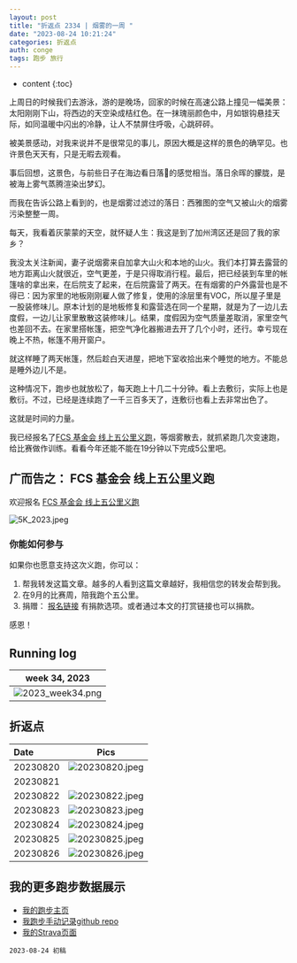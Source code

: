 ```yaml
---
layout: post
title: "折返点 2334 | 烟雾的一周 "
date: "2023-08-24 10:21:24"
categories: 折返点
auth: conge
tags: 跑步 旅行
---
```

* content
{:toc}

上周日的时候我们去游泳，游的是晚场，回家的时候在高速公路上撞见一幅美景：太阳刚刚下山，将西边的天空染成桔红色。在一抹瑰丽颜色中，月如银钩悬挂天际，如同温暖中闪出的冷静，让人不禁屏住呼吸，心跳砰砰。

被美景感动，对我来说并不是很常见的事儿，原因大概是这样的景色的确罕见。也许景色天天有，只是无暇去观看。





事后回想，这景色，与前些日子在海边看日落🌄的感觉相当。落日余晖的朦胧，是被海上雾气蒸腾渲染出梦幻。

而我在告诉公路上看到的，也是烟雾过滤过的落日：西雅图的空气又被山火的烟雾污染整整一周。

每天，我看着灰蒙蒙的天空，就怀疑人生：我这是到了加州湾区还是回了我的家乡？

我没太关注新闻，妻子说烟雾来自加拿大山火和本地的山火。我们本打算去露营的地方距离山火就很近，空气更差，于是只得取消行程。最后，把已经装到车里的帐篷啥的拿出来，在后院支了起来，在后院露营了两天。在有烟雾的户外露营也是不得已：因为家里的地板刚刚雇人做了修复，使用的涂层里有VOC，所以屋子里是一股装修味儿。原本计划的是地板修复和露营选在同一个星期，就是为了一边儿去度假，一边儿让家里散散这装修味儿。结果，度假因为空气质量差取消，家里空气也差回不去。在家里搭帐篷，把空气净化器搬进去开了几个小时，还行。幸亏现在晚上不热，帐篷不用开窗户。

就这样睡了两天帐篷，然后趁白天进屋，把地下室收拾出来个睡觉的地方。不能总是睡外边儿不是。

这种情况下，跑步也就放松了，每天跑上十几二十分钟。看上去敷衍，实际上也是敷衍。不过，已经是连续跑了一千三百多天了，连敷衍也看上去非常出色了。

这就是时间的力量。

我已经报名了[FCS 基金会 线上五公里义跑](https://livingwithfcs.networkforgood.com/)，等烟雾散去，就抓紧跑几次变速跑，给比赛做作训练。看看今年还能不能在19分钟以下完成5公里吧。


## 广而告之： FCS 基金会 线上五公里义跑

欢迎报名 [FCS 基金会 线上五公里义跑](https://livingwithfcs.networkforgood.com/)

![5K_2023.jpeg](https://s2.loli.net/2023/08/15/iSFnUlg7BevjfPD.jpg)


### 你能如何参与

如果你也愿意支持这次义跑，你可以：

1. 帮我转发这篇文章。越多的人看到这篇文章越好，我相信您的转发会帮到我。
2. 在9月的比赛周，陪我跑个五公里。
3. 捐赠： [报名链接](https://livingwithfcs.networkforgood.com/) 有捐款选项。或者通过本文的打赏链接也可以捐款。

感恩！

## Running log

|                             week 34, 2023                              |
| :--------------------------------------------------------------------: |
| ![2023_week34.png](https://s2.loli.net/2023/08/29/KS5xpY2Uql7ayJV.png) |

## 折返点

| Date     |                                Pics                                  |
| :------- | :------------------------------------------------------------------: |
| 20230820 | ![20230820.jpeg](https://s2.loli.net/2023/08/29/Rs43jqDhuEMr78p.jpg) |
| 20230821 | |
| 20230822 | ![20230822.jpeg](https://s2.loli.net/2023/08/29/s6dC1TR7PqzOMjF.jpg) |
| 20230823 | ![20230823.jpeg](https://s2.loli.net/2023/08/29/wfYesKJmMrGV3IE.jpg) |
| 20230824 | ![20230824.jpeg](https://s2.loli.net/2023/08/29/5rFoiJTBO6e7tjw.jpg) |
| 20230825 | ![20230825.jpeg](https://s2.loli.net/2023/08/29/YCIlU5myvzJxTtb.jpg) |
| 20230826 | ![20230826.jpeg](https://s2.loli.net/2023/08/29/xIw5c3GHOCBeqnZ.jpg) |


## 我的更多跑步数据展示

* [我的跑步主页](https://conge.livingwithfcs.org/running_page/)
* [我跑步手动记录github repo](https://github.com/conge/RunningStreak)
* [我的Strava页面](https://www.strava.com/athletes/57680242)

```
2023-08-24 初稿
```

